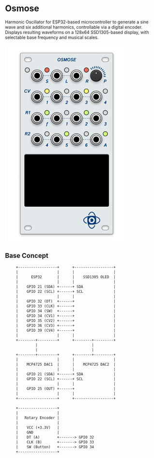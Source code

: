 # Osmose
Harmonic Oscillator for ESP32-based microcontroller to generate a sine wave and six additional harmonics, controllable via a digital encoder. Displays resulting waveforms on a 128x64 SSD1305-based display, with selectable base frequency and musical scales.

<img src="./images/module.png" alt="Osmose module render" width="400px" height="auto">

## Base Concept
```
     +------------------+      +------------------+
     |                  |      |                  |
     |      ESP32       |      |    SSD1305 OLED  |
     |                  |      |                  |
     |    GPIO 21 (SDA) +------+ SDA              |
     |    GPIO 22 (SCL) +------+ SCL              |
     |                  |      |                  |
     |    GPIO 32 (DT)  +------+                  |
     |    GPIO 33 (CLK) +------+                  |
     |    GPIO 34 (SW)  +------+                  |
     |    GPIO 34 (CV1) +------+                  |
     |    GPIO 35 (CV2) +------+                  |
     |    GPIO 36 (CV3) +------+                  |
     |    GPIO 39 (CV4) +------+                  |
     |                  |      |                  |
     +--------+---------+      +--------+---------+
              |                         |
              |                         |
     +--------+---------+      +--------+---------+
     |                  |      |                  |
     |    MCP4725 DAC1  |      |    MCP4725 DAC2  |
     |                  |      |                  |
     |    GPIO 21 (SDA) +------+ SDA              |
     |    GPIO 22 (SCL) +------+ SCL              |
     |                  |      |                  |
     |    GPIO 25 (OUT) +------+                  |
     |                  |      |                  |
     +------------------+      +------------------+

     +------------------+
     |                  |
     |   Rotary Encoder |
     |                  |
     |    VCC (+3.3V)   |
     |    GND           |
     |    DT (A)        +-------> GPIO 32
     |    CLK (B)       +-------> GPIO 33
     |    SW (Button)   +-------> GPIO 34
     +------------------+
```
